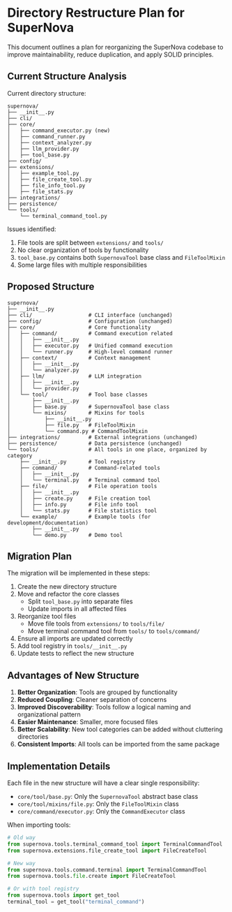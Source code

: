 # Directory Restructure Plan for SuperNova

This document outlines a plan for reorganizing the SuperNova codebase to improve maintainability, reduce duplication, and apply SOLID principles.

## Current Structure Analysis

Current directory structure:
```
supernova/
├── __init__.py
├── cli/
├── core/
│   ├── command_executor.py (new)
│   ├── command_runner.py
│   ├── context_analyzer.py
│   ├── llm_provider.py
│   ├── tool_base.py
├── config/
├── extensions/
│   ├── example_tool.py
│   ├── file_create_tool.py
│   ├── file_info_tool.py
│   ├── file_stats.py
├── integrations/
├── persistence/
└── tools/
    └── terminal_command_tool.py
```

Issues identified:
1. File tools are split between `extensions/` and `tools/`
2. No clear organization of tools by functionality
3. `tool_base.py` contains both `SupernovaTool` base class and `FileToolMixin`
4. Some large files with multiple responsibilities

## Proposed Structure

```
supernova/
├── __init__.py
├── cli/                  # CLI interface (unchanged)
├── config/               # Configuration (unchanged)
├── core/                 # Core functionality
│   ├── command/          # Command execution related
│   │   ├── __init__.py
│   │   ├── executor.py   # Unified command execution
│   │   └── runner.py     # High-level command runner
│   ├── context/          # Context management
│   │   ├── __init__.py
│   │   └── analyzer.py
│   ├── llm/              # LLM integration
│   │   ├── __init__.py
│   │   └── provider.py
│   └── tool/             # Tool base classes
│       ├── __init__.py
│       ├── base.py       # SupernovaTool base class
│       └── mixins/       # Mixins for tools
│           ├── __init__.py
│           ├── file.py   # FileToolMixin
│           └── command.py # CommandToolMixin
├── integrations/         # External integrations (unchanged)
├── persistence/          # Data persistence (unchanged)
└── tools/                # All tools in one place, organized by category
    ├── __init__.py       # Tool registry
    ├── command/          # Command-related tools
    │   ├── __init__.py
    │   └── terminal.py   # Terminal command tool
    ├── file/             # File operation tools
    │   ├── __init__.py
    │   ├── create.py     # File creation tool
    │   ├── info.py       # File info tool
    │   └── stats.py      # File statistics tool
    └── example/          # Example tools (for development/documentation)
        ├── __init__.py
        └── demo.py       # Demo tool
```

## Migration Plan

The migration will be implemented in these steps:

1. Create the new directory structure
2. Move and refactor the core classes
   - Split `tool_base.py` into separate files
   - Update imports in all affected files
3. Reorganize tool files
   - Move file tools from `extensions/` to `tools/file/`
   - Move terminal command tool from `tools/` to `tools/command/`
4. Ensure all imports are updated correctly
5. Add tool registry in `tools/__init__.py`
6. Update tests to reflect the new structure

## Advantages of New Structure

1. **Better Organization**: Tools are grouped by functionality
2. **Reduced Coupling**: Cleaner separation of concerns
3. **Improved Discoverability**: Tools follow a logical naming and organizational pattern
4. **Easier Maintenance**: Smaller, more focused files
5. **Better Scalability**: New tool categories can be added without cluttering directories
6. **Consistent Imports**: All tools can be imported from the same package

## Implementation Details

Each file in the new structure will have a clear single responsibility:

- `core/tool/base.py`: Only the `SupernovaTool` abstract base class
- `core/tool/mixins/file.py`: Only the `FileToolMixin` class
- `core/command/executor.py`: Only the `CommandExecutor` class

When importing tools:
```python
# Old way
from supernova.tools.terminal_command_tool import TerminalCommandTool
from supernova.extensions.file_create_tool import FileCreateTool

# New way
from supernova.tools.command.terminal import TerminalCommandTool
from supernova.tools.file.create import FileCreateTool

# Or with tool registry
from supernova.tools import get_tool
terminal_tool = get_tool("terminal_command")
``` 